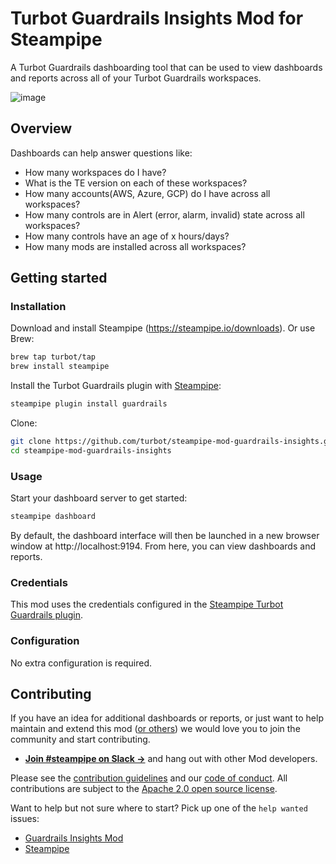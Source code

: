 # Turbot Guardrails Insights Mod for Steampipe

A Turbot Guardrails dashboarding tool that can be used to view dashboards and reports across all of your Turbot Guardrails workspaces.

![image](https://raw.githubusercontent.com/turbot/steampipe-mod-guardrails-insights/release/v0.1/docs/images/guardrails_workspace_dashboard.png)

## Overview

Dashboards can help answer questions like:

- How many workspaces do I have?
- What is the TE version on each of these workspaces?
- How many accounts(AWS, Azure, GCP) do I have across all workspaces?
- How many controls are in Alert (error, alarm, invalid) state across all workspaces?
- How many controls have an age of x hours/days?
- How many mods are installed across all workspaces?

## Getting started

### Installation

Download and install Steampipe (https://steampipe.io/downloads). Or use Brew:

```sh
brew tap turbot/tap
brew install steampipe
```

Install the Turbot Guardrails plugin with [Steampipe](https://steampipe.io):

```sh
steampipe plugin install guardrails
```

Clone:

```sh
git clone https://github.com/turbot/steampipe-mod-guardrails-insights.git
cd steampipe-mod-guardrails-insights
```

### Usage

Start your dashboard server to get started:

```sh
steampipe dashboard
```

By default, the dashboard interface will then be launched in a new browser window at http://localhost:9194. From here, you can view dashboards and reports.

### Credentials

This mod uses the credentials configured in the [Steampipe Turbot Guardrails plugin](https://hub.steampipe.io/plugins/turbot/guardrails).

### Configuration

No extra configuration is required.

## Contributing

If you have an idea for additional dashboards or reports, or just want to help maintain and extend this mod ([or others](https://github.com/topics/steampipe-mod)) we would love you to join the community and start contributing.

- **[Join #steampipe on Slack →](https://turbot.com/community/join)** and hang out with other Mod developers.

Please see the [contribution guidelines](https://github.com/turbot/steampipe/blob/main/CONTRIBUTING.md) and our [code of conduct](https://github.com/turbot/steampipe/blob/main/CODE_OF_CONDUCT.md). All contributions are subject to the [Apache 2.0 open source license](https://github.com/turbot/steampipe-mod-guardrails-insights/blob/main/LICENSE).

Want to help but not sure where to start? Pick up one of the `help wanted` issues:

- [Guardrails Insights Mod](https://github.com/turbot/steampipe-mod-guardrails-insights/labels/help%20wanted)
- [Steampipe](https://github.com/turbot/steampipe/labels/help%20wanted)
